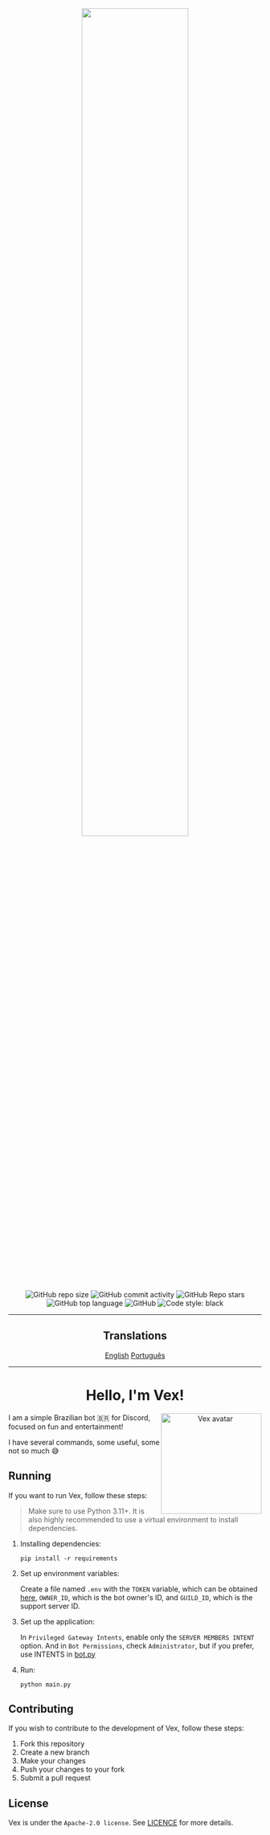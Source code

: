 <div align="center">
  <img src="https://user-images.githubusercontent.com/88998991/201827239-37187529-d010-4dd5-a7ea-cecf26f478d1.png" width=65%>
</div>
<br>
<div align="center">
  <img alt="GitHub repo size" src="https://img.shields.io/github/repo-size/BotVex/Vex.py?style=for-the-badge">
  <img alt="GitHub commit activity" src="https://img.shields.io/github/commit-activity/w/BotVex/Vex.py?style=for-the-badge">
  <img alt="GitHub Repo stars" src="https://img.shields.io/github/stars/BotVex/Vex.py?style=for-the-badge">
  <img alt="GitHub top language" src="https://img.shields.io/github/languages/top/BotVex/Vex.py?style=for-the-badge">
  <img alt="GitHub" src="https://img.shields.io/github/license/BotVex/Vex.py?style=for-the-badge">
  <img alt="Code style: black" src="https://img.shields.io/badge/code%20style-black-000000.svg?style=for-the-badge">
</div>

<hr>

<div align="center">
    <h2>Translations</h2>
    <div style="display: inline-block;">
        <a href="./README_EN.md">English</a>
        <a href="./README.md">Português</a>
    </div>
</div>

<hr>

<h1 align="center">Hello, I'm Vex!</h1>
<div align="center">
  <img align="right" src="https://user-images.githubusercontent.com/88998991/230775419-78927307-dd68-4cb7-9c4a-d3d1c45b83e0.png" width="200px" alt="Vex avatar" draggable="false"></img>
  <p align="left">I am a simple Brazilian bot 🇧🇷 for Discord, focused on fun and entertainment!</p>
  <p align="left">I have several commands, some useful, some not so much 😅</p>
</div>
<h2>Running</h2>
<p>If you want to run Vex, follow these steps:</p>
<blockquote>
  <p>Make sure to use Python 3.11+. It is also highly recommended to use a virtual environment to install dependencies.</p>
</blockquote>
<ol>
  <li>
    <p>Installing dependencies:</p>
    <pre><code>pip install -r requirements</code></pre>
  </li>
  <li>
    <p>Set up environment variables:</p>
    <p>Create a file named <code>.env</code> with the <code>TOKEN</code> variable, which can be obtained <a href="https://discord.com/developers/applications">here</a>, <code>OWNER_ID</code>, which is the bot owner's ID, and <code>GUILD_ID</code>, which is the support server ID.</p>
  </li>
  <li>
    <p>Set up the application:</p>
    <p>In <code>Privileged Gateway Intents</code>, enable only the <code>SERVER MEMBERS INTENT</code> option. And in <code>Bot Permissions</code>, check <code>Administrator</code>, but if you prefer, use INTENTS in <a href="./src/bot.py">bot.py</a></p>
  </li>
  <li>
    <p>Run:</p>
    <pre><code>python main.py</code></pre>
  </li>
</ol>
<h2>Contributing</h2>
<p>If you wish to contribute to the development of Vex, follow these steps:</p>
<ol>
  <li>Fork this repository</li>
  <li>Create a new branch</li>
  <li>Make your changes</li>
  <li>Push your changes to your fork</li>
  <li>Submit a pull request</li>
</ol>
<h2>License</h2>
<p>Vex is under the <code>Apache-2.0 license</code>. See <a href="./LICENCE">LICENCE</a> for more details.</p>
